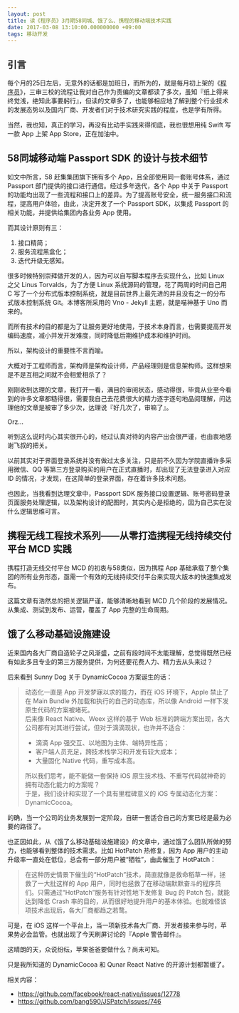 ```yaml
---
layout: post
title: 读《程序员》3月期58同城、饿了么、携程的移动端技术实践
date: 2017-03-08 13:10:00.000000000 +09:00
tags: 移动开发
---
```


## 引言

每个月的25日左后，无意外的话都是加班日，而所为的，就是每月初上架的《[程序员](http://geek.csdn.net/news/detail/160329)》，三审三校的流程让我对自己作为责编的文章都读了多次，虽知『纸上得来终觉浅，绝知此事要躬行』，但读的文章多了，也能够相应地了解到整个行业技术的发展态势以及国内厂商、开发者们对于技术研究实践的程度，也是学有所得。

当然，我也知，真正的学习，再没有比动手实践来得彻底，我也很想用纯 Swift 写一款 App 上架 App Store，正在加油中。

## 58同城移动端 Passport SDK 的设计与技术细节

如文中所言，58 赶集集团旗下拥有多个 App，且全部使用同一套账号体系，通过 Passport 部门提供的接口进行通信。经过多年迭代，各个 App 中关于 Passport 的功能均出现了一些流程和接口上的差异。为了提高账号安全，统一服务接口和流程，提高用户体验，由此，决定开发了一个 Passport SDK，以集成 Passport 的相关功能，并提供给集团内各业务 App 使用。

而其设计原则有三：

1. 接口精简；
2. 服务流程黑盒化；
3. 迭代升级无感知。

很多时候特别崇拜做开发的人，因为可以自写脚本程序去实现什么，比如 Linux 之父 Linus Torvalds，为了方便 Linux 系统源码的管理，花了两周的时间自己用 C 写了一个分布式版本控制系统，就是目前世界上最先进的并且没有之一的分布式版本控制系统 Git。本博客所采用的 Vno - Jekyll 主题，就是喵神基于 Uno 而来的。

而所有技术的目的都是为了让服务更好地使用，于技术本身而言，也需要提高开发编码速度，减小并发开发难度，同时降低后期维护成本和维护时间。

所以，架构设计的重要性不言而喻。

大概对于工程师而言，架构师是架构设计师，产品经理则是信息架构师。这样想来是不是互相之间就不会相爱相杀了？

刚刚收到达理的文章，我打开一看，满目的审阅状态，感动得很，毕竟从业至今看到的许多文章都糙得很，需要我自己去花费很大的精力逐字逐句地品阅理解，问达理他的文章是被审了多少次，达理说『好几次了，审嘛了』。

Orz...

听到这么说时内心其实很开心的，经过认真对待的内容产出会很严谨，也由衷地感谢飞叔的把关。

以前其实对于界面登录系统并没有做过太多关注，只是前不久因为学院直播许多采用微信、QQ 等第三方登录购买的用户在正式直播时，却出现了无法登录进入对应 ID 的情况，才发现，在这简单的登录界面，存在着许多技术问题。

也因此，当我看到达理文章中，Passport SDK 服务接口设置逻辑、账号密码登录页面服务处理逻辑，以及架构设计的配图时，其实内心是拒绝的，因为自己实在没什么逻辑思维可言。


## 携程无线工程技术系列——从零打造携程无线持续交付平台 MCD 实践

携程打造无线交付平台 MCD 的初衷与58类似，因为携程 App 基础承载了整个集团的所有业务形态，亟需一个有效的无线持续交付平台来实现大版本的快速集成发布。

这篇文章有浩然总的把关逻辑严谨，能够清晰地看到 MCD 几个阶段的发展情况。从集成、测试到发布、运营，覆盖了 App 完整的生命周期。

## 饿了么移动基础设施建设

近来国内各大厂商自造轮子之风渐盛，之前有段时间不太能理解，总觉得既然已经有如此多且专业的第三方服务提供，为何还要花费人力、精力去从头来过？

后来看到 Sunny Dog 关于 DynamicCocoa 方案诞生的话：

> 动态化一直是 App 开发梦寐以求的能力，而在 iOS 环境下，Apple 禁止了在 Main Bundle 外加载和执行的自己的动态库，所以像 Android 一样下发原生代码的方案被堵死。<br>
> 后来像 React Native、Weex 这样的基于 Web 标准的跨端方案出现，各大公司都有对其进行尝试，但对于滴滴现状，也许并不适合：<br>
>
> - 滴滴 App 强交互、以地图为主体、端特异性高；
> - 客户端人员充足，跨技术栈学习和开发有较大成本；
> - 大量固化 Native 代码，重写成本高。
>
> 所以我们思考，能不能做一套保持 iOS 原生技术栈、不重写代码就神奇的拥有动态化能力的方案呢？<br>
> 于是，我们设计和实现了一个具有里程碑意义的 iOS 专属动态化方案：DynamicCocoa。<br>

的确，当一个公司的业务发展到一定阶段，自研一套适合自己的方案已经是最为必要的路径了。

也正因如此，从《饿了么移动基础设施建设》的文章中，通过饿了么团队所做的努力，也能够看到整体的技术需求。比如 HotPatch 热修复，因为 App 用户的主动升级率一直处在低位，总会有一部分用户被“牺牲”，由此催生了 HotPatch：

> 在这种历史情景下催生的“HotPatch”技术，简直就像是救命稻草一样，拯救了一大批这样的 App 用户，同时也拯救了在移动端默默奋斗的程序员们。只需通过“HotPatch”服务有针对性地下发修复 Bug 的 Patch 包，就能达到降低 Crash 率的目的，从而很好地提升用户的基本体验。也就难怪该项技术出现后，各大厂商都趋之若鹜。

可是，在 iOS 这样一个平台上，当一项新技术各大厂商、开发者接来参与时，苹果势必会监管。也就出现了今天刷屏讨论的『Apple 警告邮件』。

这晴朗的天，众说纷纭，苹果爸爸要做什么？尚未可知。

只是我所知道的 DynamicCocoa 和 Qunar React Native 的开源计划都暂缓了。

相关内容：

- <https://github.com/facebook/react-native/issues/12778>
- <https://github.com/bang590/JSPatch/issues/746>